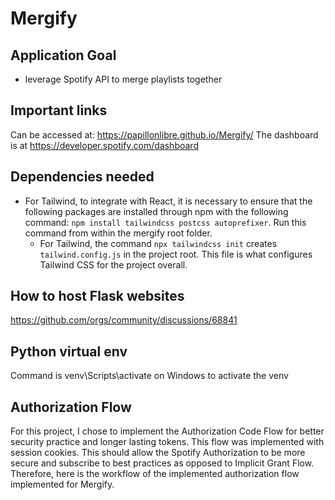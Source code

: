# Mergify

## Application Goal
- leverage Spotify API to merge playlists together
## Important links
Can be accessed at: https://papillonlibre.github.io/Mergify/
The dashboard is at https://developer.spotify.com/dashboard

## Dependencies needed

- For Tailwind, to integrate with React, it is necessary to ensure that the following packages are installed through npm with the following command: `npm install tailwindcss postcss autoprefixer`. Run this command from within the mergify root folder.
    - For Tailwind, the command `npx tailwindcss init` creates `tailwind.config.js` in the project root. This file is what configures Tailwind CSS for the project overall.

## How to host Flask websites
https://github.com/orgs/community/discussions/68841


## Python virtual env
Command is venv\Scripts\activate on Windows to activate the venv

## Authorization Flow

For this project, I chose to implement the Authorization Code Flow for better security practice and longer lasting tokens. This flow was implemented with session cookies. This should allow the Spotify Authorization to be more secure and subscribe to best practices as opposed to Implicit Grant Flow. Therefore, here is the workflow of the implemented authorization flow implemented for Mergify.

